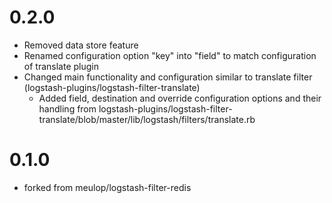 # 0.2.0
  - Removed data store feature
  - Renamed configuration option "key" into "field" to match configuration of translate plugin
  - Changed main functionality and configuration similar to translate filter (logstash-plugins/logstash-filter-translate)
    - Added field, destination and override configuration options and their handling from logstash-plugins/logstash-filter-translate/blob/master/lib/logstash/filters/translate.rb

# 0.1.0
  - forked from meulop/logstash-filter-redis
